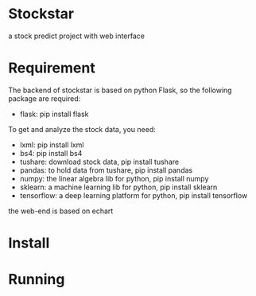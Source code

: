 # Stockstar
a stock predict project with web interface

# Requirement
The backend of stockstar is based on python Flask, so the following package are required:
- flask: pip install flask

To get and analyze the stock data, you need:
- lxml: pip install lxml
- bs4: pip install bs4
- tushare: download stock data, pip install tushare
- pandas: to hold data from tushare, pip install pandas
- numpy: the linear algebra lib for python, pip install numpy
- sklearn: a machine learning lib for python, pip install sklearn
- tensorflow: a deep learning platform for python, pip install tensorflow

the web-end is based on echart

# Install

# Running

